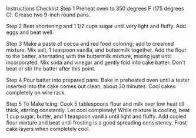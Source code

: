 Instructions Checklist
 Step 1
Preheat oven to 350 degrees F (175 degrees C). Grease two 9-inch round pans.

 Step 2
Beat shortening and 1 1/2 cups sugar until very light and fluffy. Add eggs and beat well.

 Step 3
Make a paste of cocoa and red food coloring; add to creamed mixture. Mix salt, 1 teaspoon vanilla, and buttermilk together. Add the flour to the batter, alternating with the buttermilk mixture, mixing just until incorporated. Mix soda and vinegar and gently fold into cake batter. Don't beat or stir the batter after this point.

 Step 4
Pour batter into prepared pans. Bake in preheated oven until a tester inserted into the cake comes out clean, about 30 minutes. Cool cakes completely on wire rack.

 Step 5
To Make Icing: Cook 5 tablespoons flour and milk over low heat till thick, stirring constantly. Let cool completely! While mixture is cooling, beat 1 cup sugar, butter, and 1 teaspoon vanilla until light and fluffy. Add cooled flour mixture and beat until frosting is a good spreading consistency. Frost cake layers when completely cool.